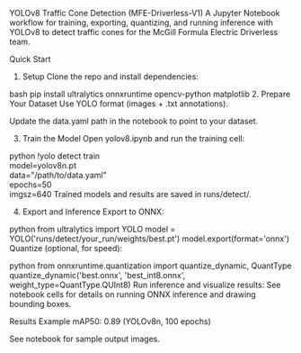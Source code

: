 YOLOv8 Traffic Cone Detection (MFE-Driverless-V1)
A Jupyter Notebook workflow for training, exporting, quantizing, and running inference with YOLOv8 to detect traffic cones for the McGill Formula Electric Driverless team.

Quick Start
1. Setup
Clone the repo and install dependencies:

bash
pip install ultralytics onnxruntime opencv-python matplotlib
2. Prepare Your Dataset
Use YOLO format (images + .txt annotations).

Update the data.yaml path in the notebook to point to your dataset.

3. Train the Model
Open yolov8.ipynb and run the training cell:

python
!yolo detect train \
  model=yolov8n.pt \
  data="/path/to/data.yaml" \
  epochs=50 \
  imgsz=640
Trained models and results are saved in runs/detect/.

4. Export and Inference
Export to ONNX:

python
from ultralytics import YOLO
model = YOLO('runs/detect/your_run/weights/best.pt')
model.export(format='onnx')
Quantize (optional, for speed):

python
from onnxruntime.quantization import quantize_dynamic, QuantType
quantize_dynamic('best.onnx', 'best_int8.onnx', weight_type=QuantType.QUInt8)
Run inference and visualize results:
See notebook cells for details on running ONNX inference and drawing bounding boxes.

Results
Example mAP50: 0.89 (YOLOv8n, 100 epochs)

See notebook for sample output images.
